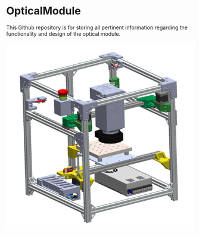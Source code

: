 # OpticalModule

This Github repository is for storing all pertinent information regarding the functionality and design of the optical module.

![CAD Assembly](Images/front_CAD.png)
